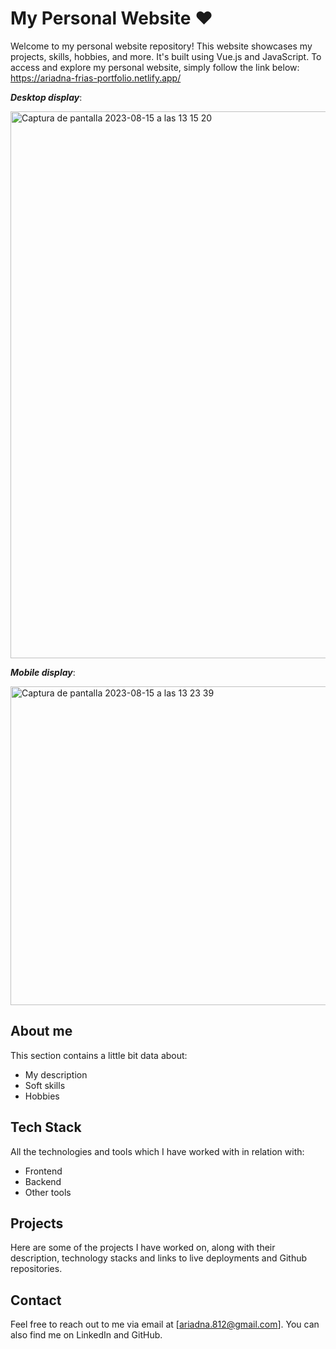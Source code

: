 # My Personal Website ❤️

Welcome to my personal website repository! This website showcases my projects, skills, hobbies, and more. It's built using Vue.js and JavaScript.
To access and explore my personal website, simply follow the link below:
https://ariadna-frias-portfolio.netlify.app/

**_Desktop display_**:

<img width="875" alt="Captura de pantalla 2023-08-15 a las 13 15 20" src="https://github.com/Ari-F90/my-portfolio/assets/115626747/1ba58ce4-40e7-40fa-8876-cf2a91794fae">

<br>

**_Mobile display_**:

<img width="510" alt="Captura de pantalla 2023-08-15 a las 13 23 39" src="https://github.com/Ari-F90/my-portfolio/assets/115626747/c78dcefb-a7a6-4e1b-b9ef-711b5180b91b">

<br>

## About me

This section contains a little bit data about:

- My description
- Soft skills
- Hobbies

## Tech Stack

All the technologies and tools which I have worked with in relation with:

- Frontend
- Backend
- Other tools

## Projects

Here are some of the projects I have worked on, along with their description, technology stacks and links to live deployments and Github repositories.

## Contact

Feel free to reach out to me via email at [ariadna.812@gmail.com]. You can also find me on LinkedIn and GitHub.
